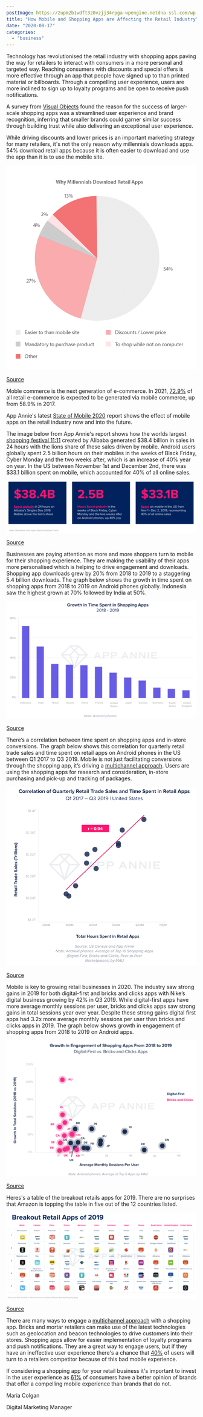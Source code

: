 ```yaml
---
postImage: https://2upm2b1wdft320vzjj34rpga-wpengine.netdna-ssl.com/wp-content/uploads/2020/06/smartphone-1184865_1920.png.webp
title: "How Mobile and Shopping Apps are Affecting the Retail Industry"
date: "2020-08-17"
categories: 
  - "business"
---
```


Technology has revolutionised the retail industry with shopping apps paving the way for retailers to interact with consumers in a more personal and targeted way. Reaching consumers with discounts and special offers is more effective through an app that people have signed up to than printed material or billboards. Through a compelling user experience, users are more inclined to sign up to loyalty programs and be open to receive push notifications.

A survey from [Visual Objects](https://visualobjects.com/app-development/top-mobile-app-development-companies/when-where-people-use-shopping-apps) found the reason for the success of larger-scale shopping apps was a streamlined user experience and brand recognition, inferring that smaller brands could garner similar success through building trust while also delivering an exceptional user experience.

While driving discounts and lower prices is an important marketing strategy for many retailers, it's not the only reason why millennials downloads apps. 54% download retail apps because it is often easier to download and use the app than it is to use the mobile site.

![](images/2016-07-07-09.35.29.png)

[Source](https://theappsolutions.com/blog/development/app-for-retail/)

Moble commerce is the next generation of e-commerce. In 2021, [72.9%](https://www.statista.com/statistics/806336/mobile-retail-commerce-share-worldwide/) of all retail e-commerce is expected to be generated via mobile commerce, up from 58.9% in 2017.

App Annie's latest [State of Mobile 2020](https://www.appannie.com/en/insights/market-data/state-of-mobile-2020/) report shows the effect of mobile apps on the retail industry now and into the future.

The image below from App Annie's report shows how the worlds largest [shopping festival 11:11](https://www.alizila.com/alibabas-newest-11-11-gmv-record-us38-4b/) created by Alibaba generated $38.4 billion in sales in 24 hours with the lions share of these sales driven by mobile. Android users globally spent 2.5 billion hours on their mobiles in the weeks of Black Friday, Cyber Monday and the two weeks after, which is an increase of 40% year on year. In the US between November 1st and December 2nd, there was $33.1 billion spent on mobile, which accounted for 40% of all online sales.

![](images/Screenshot-2020-06-04-at-15.51.34-1024x278.png)

[Source](https://www.appannie.com/en/insights/market-data/state-of-mobile-2020/)

Businesses are paying attention as more and more shoppers turn to mobile for their shopping experience. They are making the usability of their apps more personalised which is helping to drive engagement and downloads. Shopping app downloads grew by 20% from 2018 to 2019 to a staggering 5.4 billion downloads. The graph below shows the growth in time spent on shopping apps from 2018 to 2019 on Android phones globally. Indonesia saw the highest grown at 70% followed by India at 50%.

![](images/Screenshot-2020-06-04-at-15.04.52-1024x629.png)

[Source](https://www.appannie.com/en/insights/market-data/state-of-mobile-2020/)

There’s a correlation between time spent on shopping apps and in-store conversions. The graph below shows this correlation for quarterly retail trade sales and time spent on retail apps on Android phones in the US between Q1 2017 to Q3 2019. Mobile is not just facilitating conversions through the shopping app, it’s driving a [multichannel approach](https://tapadoo.com/mobile-pulse-digital-transformation/). Users are using the shopping apps for research and consideration, in-store purchasing and pick-up and tracking of packages. 

![](images/Screenshot-2020-06-04-at-15.15.08.png)

[Source](https://www.appannie.com/en/insights/market-data/state-of-mobile-2020/)

Mobile is key to growing retail businesses in 2020. The industry saw strong gains in 2019 for both digital-first and bricks and clicks apps with Nike’s digital business growing by 42% in Q3 2019. While digital-first apps have more average monthly sessions per user, bricks and clicks apps saw strong gains in total sessions year over year. Despite these strong gains digital first apps had 3.2x more average monthly sessions per user than bricks and clicks apps in 2019. The graph below shows growth in engagement of shopping apps from 2018 to 2019 on Android apps.

![](images/Screenshot-2020-06-04-at-15.49.34-1024x730.png)

[Source](https://www.appannie.com/en/insights/market-data/state-of-mobile-2020/)

Heres's a table of the breakout retails apps for 2019. There are no surprises that Amazon is topping the table in five out of the 12 countries listed.

![](images/Screenshot-2020-06-04-at-15.53.06-1024x466.png)

[Source](https://www.appannie.com/en/insights/market-data/state-of-mobile-2020/)

There are many ways to engage a [multichannel approach](https://tapadoo.com/mobile-pulse-digital-transformation/) with a shopping app. Bricks and mortar retailers can make use of the latest technologies such as geolocation and beacon technologies to drive customers into their stores. Shopping apps allow for easier implementation of loyalty programs and push notifications. They are a great way to engage users, but if they have an ineffective user experience there's a chance that [40%](https://www.business.com/articles/how-mobile-technology-is-changing-retail/) of users will turn to a retailers competitor because of this bad mobile experience.

If considering a shopping app for your retail business it's important to invest in the user experience as [61%](https://www.business.com/articles/how-mobile-technology-is-changing-retail/) of consumers have a better opinion of brands that offer a compelling mobile experience than brands that do not.

Maria Colgan

Digital Marketing Manager
